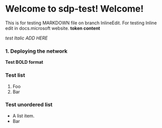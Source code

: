# Welcome to sdp-test! Welcome!

This is for testing MARKDOWN file on branch InlineEdit. For testing
Inline edit in docs.microsoft website. **token content**

*test Italic ADD HERE*

### 1. Deploying the network
**Test BOLD format**

### Test list
1.  Foo
2.  Bar

### Test unordered list
*   A list item.
*   Bar



